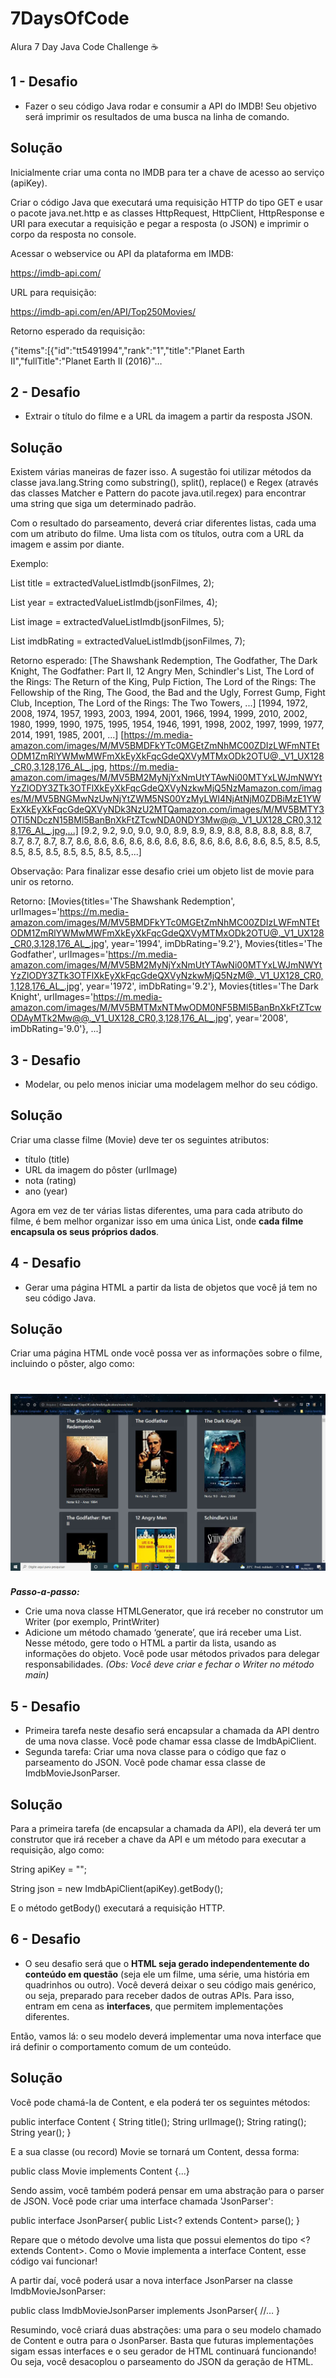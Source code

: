 # 7DaysOfCode
Alura 7 Day Java Code Challenge ☕



## 1 - Desafio

- Fazer o seu código Java rodar e consumir a API do IMDB! Seu objetivo será imprimir os resultados de uma busca na linha de comando.
  

## Solução

Inicialmente criar uma conta no IMDB para ter a chave de acesso ao serviço (apiKey).

Criar o código Java que executará uma requisição HTTP do tipo GET e usar o pacote java.net.http e as classes HttpRequest, HttpClient, HttpResponse e URI para executar a requisição e pegar a resposta (o JSON) e imprimir o corpo da resposta no console.

Acessar o webservice ou API da plataforma em IMDB:

https://imdb-api.com/

URL para requisição: 

https://imdb-api.com/en/API/Top250Movies/<apiKey>

Retorno esperado da requisição:

{"items":[{"id":"tt5491994","rank":"1","title":"Planet Earth II","fullTitle":"Planet Earth II (2016)"…

## 2 - Desafio

- Extrair o título do filme e a URL da imagem a partir da resposta JSON.

## Solução

Existem várias maneiras de fazer isso.
A sugestão foi utilizar métodos da classe java.lang.String como substring(), split(), replace() e  Regex (através das classes Matcher e Pattern do pacote java.util.regex) para encontrar uma string que siga um determinado padrão.

Com o resultado do parseamento, deverá criar diferentes listas, cada uma com um atributo do filme. 
Uma lista com os títulos, outra com a URL da imagem e assim por diante.

Exemplo: 

 List<String> title = extractedValueListImdb(jsonFilmes, 2);


 List<String> year = extractedValueListImdb(jsonFilmes, 4);

 List<String> image = extractedValueListImdb(jsonFilmes, 5);

 List<String> imdbRating = extractedValueListImdb(jsonFilmes, 7);

Retorno esperado: 
 [The Shawshank Redemption, The Godfather, The Dark Knight, The Godfather: Part II, 12 Angry Men, Schindler's List, The Lord of the Rings: The Return of the King, Pulp Fiction, The Lord of the Rings: The Fellowship of the Ring, The Good, the Bad and the Ugly, Forrest Gump, Fight Club, Inception, The Lord of the Rings: The Two Towers, ...]
 [1994, 1972, 2008, 1974, 1957, 1993, 2003, 1994, 2001, 1966, 1994, 1999, 2010, 2002, 1980, 1999, 1990, 1975, 1995, 1954, 1946, 1991, 1998, 2002, 1997, 1999, 1977, 2014, 1991, 1985, 2001, ...]
 [https://m.media-amazon.com/images/M/MV5BMDFkYTc0MGEtZmNhMC00ZDIzLWFmNTEtODM1ZmRlYWMwMWFmXkEyXkFqcGdeQXVyMTMxODk2OTU@._V1_UX128_CR0,3,128,176_AL_.jpg, https://m.media-amazon.com/images/M/MV5BM2MyNjYxNmUtYTAwNi00MTYxLWJmNWYtYzZlODY3ZTk3OTFlXkEyXkFqcGdeQXVyNzkwMjQ5NzMamazon.com/images/M/MV5BNGMwNzUwNjYtZWM5NS00YzMyLWI4NjAtNjM0ZDBiMzE1YWExXkEyXkFqcGdeQXVyNDk3NzU2MTQamazon.com/images/M/MV5BMTY3OTI5NDczN15BMl5BanBnXkFtZTcwNDA0NDY3Mw@@._V1_UX128_CR0,3,128,176_AL_.jpg,...]
 [9.2, 9.2, 9.0, 9.0, 9.0, 8.9, 8.9, 8.9, 8.8, 8.8, 8.8, 8.8, 8.7, 8.7, 8.7, 8.7, 8.7, 8.6, 8.6, 8.6, 8.6, 8.6, 8.6, 8.6, 8.6, 8.6, 8.6, 8.6, 8.5, 8.5, 8.5, 8.5, 8.5, 8.5, 8.5, 8.5, 8.5, 8.5,...]

Observação:
Para finalizar esse desafio criei um objeto list de movie para unir os retorno.

Retorno: 
[Movies{titles='The Shawshank Redemption', urlImages='https://m.media-amazon.com/images/M/MV5BMDFkYTc0MGEtZmNhMC00ZDIzLWFmNTEtODM1ZmRlYWMwMWFmXkEyXkFqcGdeQXVyMTMxODk2OTU@._V1_UX128_CR0,3,128,176_AL_.jpg', year='1994', imDbRating='9.2'}, Movies{titles='The Godfather', urlImages='https://m.media-amazon.com/images/M/MV5BM2MyNjYxNmUtYTAwNi00MTYxLWJmNWYtYzZlODY3ZTk3OTFlXkEyXkFqcGdeQXVyNzkwMjQ5NzM@._V1_UX128_CR0,1,128,176_AL_.jpg', year='1972', imDbRating='9.2'}, Movies{titles='The Dark Knight', urlImages='https://m.media-amazon.com/images/M/MV5BMTMxNTMwODM0NF5BMl5BanBnXkFtZTcwODAyMTk2Mw@@._V1_UX128_CR0,3,128,176_AL_.jpg', year='2008', imDbRating='9.0'}, ...]



## 3 - Desafio

- Modelar, ou pelo menos iniciar uma modelagem melhor do seu código.

## Solução

Criar uma classe filme (Movie) deve ter os seguintes atributos:

- título (title)
- URL da imagem do pôster (urlImage)
- nota (rating)
- ano (year)

Agora em vez de ter várias listas diferentes, uma para cada atributo do filme, é bem melhor organizar isso em uma única List<Movie>, onde **cada filme encapsula os seus próprios dados**.



## 4 - Desafio

- Gerar uma página HTML a partir da lista de objetos que você já tem no seu código Java.

## Solução

Criar uma página HTML onde você possa ver as informações sobre o filme, incluindo o pôster, algo como:

<h1 align="center">
    <img alt="movies" title="movies" src="github/movies.png" />
</h1>

***Passo-a-passo:***

- Crie uma nova classe HTMLGenerator, que irá receber no construtor um Writer (por exemplo, PrintWriter)
- Adicione um método chamado ‘generate’, que irá receber uma List<Movie>. Nesse método, gere todo o HTML a partir da lista, usando as informações do objeto. Você pode usar métodos privados para delegar responsabilidades.
  *(Obs: Você deve criar e fechar o Writer no método main)*



## 5 - Desafio

- Primeira tarefa neste desafio será encapsular a chamada da API dentro de uma nova classe. Você pode chamar essa classe de ImdbApiClient.
- Segunda tarefa:  Criar uma nova classe para o código que faz o parseamento do JSON. Você pode chamar essa classe de ImdbMovieJsonParser.

## Solução

Para a primeira tarefa (de encapsular a chamada da API), ela deverá ter um construtor que irá receber a chave da API e um método para executar a requisição, algo como:

String apiKey = "<sua chave>";

String json = new ImdbApiClient(apiKey).getBody(); 

E o método getBody() executará a requisição HTTP.

## 6 - Desafio

-  O seu desafio será que o **HTML seja gerado independentemente do conteúdo em questão** (seja ele um filme, uma série, uma história em quadrinhos ou outro). Você deverá deixar o seu código mais genérico, ou seja, preparado para receber dados de outras APIs. Para isso, entram em cena as **interfaces**, que permitem implementações diferentes.

  Então, vamos lá: o seu modelo deverá implementar uma nova interface que irá definir o comportamento comum de um conteúdo.

## Solução

Você pode chamá-la de Content, e ela poderá ter os seguintes métodos:

public interface Content {
  String title();
  String urlImage();
  String rating();
  String year();
}

E a sua classe (ou record) Movie se tornará um Content, dessa forma:

public class Movie implements Content {...}

Sendo assim, você também poderá pensar em uma abstração para o parser de JSON. Você pode criar uma interface chamada 'JsonParser':

public interface JsonParser{
  public List<? extends Content> parse();
}

Repare que o método devolve uma lista que possui elementos do tipo <? extends Content>. Como o Movie implementa a interface Content, esse código vai funcionar!

A partir daí, você poderá usar a nova interface JsonParser na classe ImdbMovieJsonParser:

public class ImdbMovieJsonParser implements JsonParser{
  //…
}

Resumindo, você criará duas abstrações: uma para o seu modelo chamado de Content e outra para o JsonParser. Basta que futuras implementações sigam essas interfaces e o seu gerador de HTML continuará funcionando! Ou seja, você desacoplou o parseamento do JSON da geração de HTML.